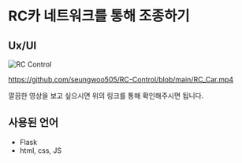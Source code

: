 # RC카 네트워크를 통해 조종하기

## Ux/UI

![RC Control](https://github.com/seungwoo505/RC-Control/blob/main/RC_Car.gif)

<https://github.com/seungwoo505/RC-Control/blob/main/RC_Car.mp4>

깔끔한 영상을 보고 싶으시면 위의 링크를 통해 확인해주시면 됩니다.

## 사용된 언어

- Flask
- html, css, JS
